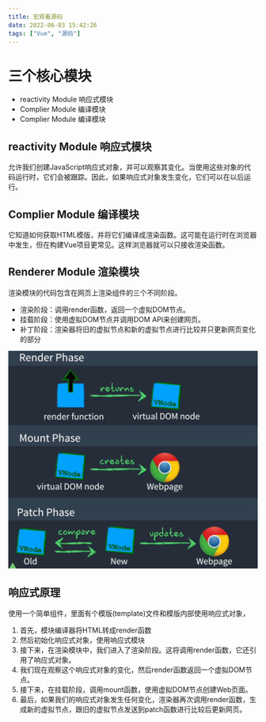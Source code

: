 ```yaml
---
title: 宏观看源码
date: 2022-06-03 15:42:26
tags: ["Vue", "源码"]
---
```



# 三个核心模块

-  reactivity Module 响应式模块
-  Complier Module 编译模块
-  Complier Module 编译模块

##  reactivity Module 响应式模块

允许我们创建JavaScript响应式对象，并可以观察其变化。当使用这些对象的代码运行时，它们会被跟踪。因此，如果响应式对象发生变化，它们可以在以后运行。

## Complier Module 编译模块
它知道如何获取HTML模版，并将它们编译成渲染函数。这可能在运行时在浏览器中发生，但在构建Vue项目更常见。这样浏览器就可以只接收渲染函数。
## Renderer Module 渲染模块
渲染模块的代码包含在网页上渲染组件的三个不同阶段。
- 渲染阶段：调用render函数，返回一个虚拟DOM节点。
- 挂载阶段：使用虚拟DOM节点并调用DOM API来创建网页。
- 补丁阶段：渲染器将旧的虚拟节点和新的虚拟节点进行比较并只更新网页变化的部分

 ![](https://raw.githubusercontent.com/Hbisedm/my-blob-picGo/main/img/202206030916410.png)
 
 ## 响应式原理
 使用一个简单组件，里面有个模版(template)文件和模版内部使用响应式对象，
 1. 首先，模块编译器将HTML转成render函数
 2. 然后初始化响应式对象，使用响应式模块
 3. 接下来，在渲染模块中，我们进入了渲染阶段。这将调用render函数，它还引用了响应式对象。
 4. 我们现在观察这个响应式对象的变化，然后render函数返回一个虚拟DOM节点。
 5. 接下来，在挂载阶段，调用mount函数，使用虚拟DOM节点创建Web页面。
 6. 最后，如果我们的响应式对象发生任何变化，渲染器再次调用render函数，生成新的虚拟节点，跟旧的虚拟节点发送到patch函数进行比较后更新网页。
 